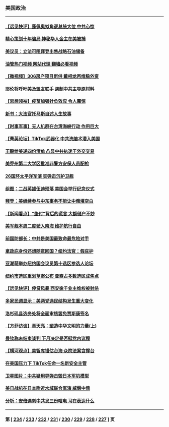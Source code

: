 ### 美国政治
---
#### [【远见快评】蓬佩奥拟角逐总统大位 中共心惊](../../pages/ncid1078159/n13783855.md?07190845) 
#### [精心策划十年骗局 神秘华人金主在美被捕](../../pages/ncid1078159/n13783926.md?07190845) 
#### [美议员：立法可阻拜登出售战略石油储备](../../pages/ncid1078159/n13783888.md?07190845) 
#### [油管热门视频 网站代理 翻墙必看视频](http://209.222.30.114:81/youtube.html?07190845)
#### [【微视频】306房产项目断供 戴相龙再维稳外资](../../pages/ncid1078159/n13783721.md?07190845) 
#### [耶伦将呼吁美及盟友联手 遏制中共主导原材料](../../pages/ncid1078159/n13783693.md?07190845) 
#### [【思想领袖】疫苗加强针负效应 令人震惊](../../pages/ncid1078159/n13768670.md?07190845) 
#### [新书：大法官托马斯自述人生故事](../../pages/ncid1078159/n13775714.md?07190845) 
#### [【时事军事】无人机群在台湾海峡行动 作用巨大](../../pages/ncid1078159/n13782710.md?07190845) 
#### [【菁英论坛】TikTok武器化 中共洗脑术潜入美国](../../pages/ncid1078159/n13782413.md?07190845) 
#### [王毅给美递四份清单 凸显中共执迷于外交交易](../../pages/ncid1078159/n13782364.md?07190845) 
#### [美乔州第二大学区批准非警方安保人员配枪](../../pages/ncid1078159/n13782424.md?07190845) 
#### [26国环太平洋军演 实弹击沉护卫舰](../../pages/ncid1078159/n13782416.md?07190845) 
#### [组图：二战英雄伍迪殒落 美国会举行纪念仪式](../../pages/ncid1078159/n13782187.md?07190845) 
#### [拜登：美继续参与中东事务不能让中俄填空白](../../pages/ncid1078159/n13782254.md?07190845) 
#### [【新闻看点】“垫付”背后的谎言 大额储户不妙](../../pages/ncid1078159/n13781917.md?07190845) 
#### [美军舰本周二度驶入南海 维护航行自由](../../pages/ncid1078159/n13782091.md?07190845) 
#### [前国防部长：中共是美国最致命最危险对手](../../pages/ncid1078159/n13781920.md?07190845) 
#### [拿政庇身份还想随意回国？纽约法官：假庇护](../../pages/ncid1078159/n13782064.md?07190845) 
#### [亚潮萌举办纽约国会议员第十选区参选人论坛](../../pages/ncid1078159/n13782066.md?07190845) 
#### [纽约市选区重划草案公布 亚裔占多数选区成焦点](../../pages/ncid1078159/n13782032.md?07190845) 
#### [【远见快评】停贷风暴 西安逾千业主维权被封杀](../../pages/ncid1078159/n13781905.md?07190845) 
#### [多家民调显示：美两党选民结构发生重大变化](../../pages/ncid1078159/n13781919.md?07190845) 
#### [洛杉矶县选务处将全面审核罢免贾斯康签名](../../pages/ncid1078159/n13781963.md?07190845) 
#### [【方菲访谈】章天亮：塑造中华文明的力量(上)](../../pages/ncid1078159/n13781683.md?07190845) 
#### [曼钦称未结束谈判 下月决定是否挺党内议程](../../pages/ncid1078159/n13781805.md?07190845) 
#### [【横河观点】美智库错估台海 众院法案含撑台](../../pages/ncid1078159/n13781902.md?07190845) 
#### [在美国压力下 TikTok任命一名新安全主管](../../pages/ncid1078159/n13781857.md?07190845) 
#### [卫星图片：中共疑用导弹击毁日本军机模型](../../pages/ncid1078159/n13781733.md?07190845) 
#### [美日战机在日本附近水域联合军演 威慑中俄](../../pages/ncid1078159/n13781581.md?07190845) 
#### [分析：安倍遇刺中共发三份唁电 习在表达什么](../../pages/ncid1078159/n13781014.md?07190845) 

---
#### 第 [ [234](./234.md?07190845) / [233](./233.md?07190845) / [232](./232.md?07190845) / [231](./231.md?07190845) / [230](./230.md?07190845) / [229](./229.md?07190845) / [228](./228.md?07190845) / [227](./227.md?07190845) ] 页
